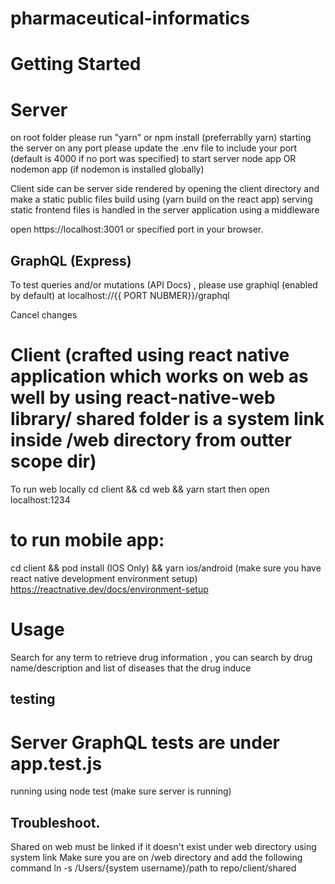 # pharmaceutical-informatics

# Getting Started

# Server
 on root folder please run "yarn" or npm install (preferrablly yarn)
 starting the server on any port please update the .env file to include your port (default is 4000 if no port was specified)
 to start server node app OR nodemon app (if nodemon is installed globally)

Client side can be server side rendered by opening the client directory and make a static public files build using (yarn build on the react app)
 serving static frontend files is handled in the server application using a middleware

 open https://localhost:3001 or specified port in your browser.

## GraphQL (Express)
 To test queries and/or mutations (API Docs) , please use graphiql (enabled by default) at localhost://{{ PORT NUBMER}}/graphql

Cancel changes

# Client (crafted using react native application which works on web as well by using react-native-web library/ shared folder is a system link inside /web directory from outter scope dir)

 To run web locally 
 cd client && cd web && yarn start then open localhost:1234

# to run mobile app:
cd client && pod install (IOS Only) && yarn ios/android (make sure you have react native development environment setup) https://reactnative.dev/docs/environment-setup

# Usage
Search for any term to retrieve drug information , you can search by drug name/description and list of diseases that the drug induce

## testing

# Server GraphQL tests are under app.test.js
running using node test (make sure server is running)


## Troubleshoot.

Shared on web must be linked if it doesn't exist under web directory using system link
Make sure you are on /web directory and add the following command
ln -s /Users/{system username}/path to repo/client/shared
